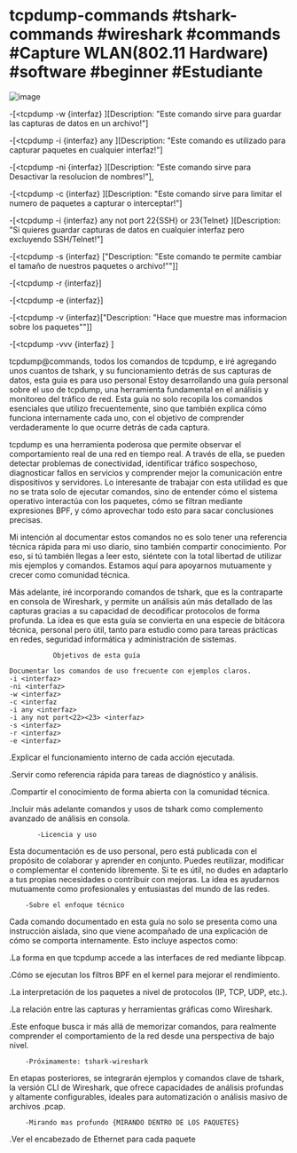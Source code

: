 # tcpdump-commands #tshark-commands #wireshark #commands #Capture WLAN(802.11 Hardware) #software #beginner #Estudiante
![image](https://byte-mind.net/wp-content/uploads/2019/08/tcpdump-logo-450x410.jpg)



-[<tcpdump -w {interfaz} <another-commands>][Description: "Este comando sirve para guardar las capturas de datos en un archivo!"]

-[<tcpdump -i  {interfaz} any <another-commands>][Description: "Este comando es utilizado para capturar paquetes en cualquier interfaz!"]

-[<tcpdump   -ni {interfaz}   <another-coommands>][Description: "Este comando sirve para Desactivar la resolucion de nombres!"],

-[<tcpdump -c {interfaz} <another-commands>][Description: "Este comando sirve para limitar el numero de paquetes a capturar o interceptar!"]

-[<tcpdump -i {interfaz} any not port 22{SSH} or 23{Telnet} <another-commands>][Description: "Si quieres guardar capturas de datos en cualquier interfaz pero excluyendo SSH/Telnet!"]

-[<tcpdump -s {interfaz} ["Description: "Este comando te permite cambiar el tamaño de nuestros paquetes o archivo!""]]

-[<tcpdump -r {interfaz}]

-[<tcpdump -e {interfaz}]

-[<tcpdump -v {interfaz}["Description: "Hace que muestre mas informacion sobre los paquetes""]]

-[<tcpdump -vvv {interfaz} ]

tcpdump@commands, todos los comandos de tcpdump, e iré agregando unos cuantos de tshark, y su funcionamiento detrás de sus capturas de datos, esta guia es para uso personal
Estoy desarrollando una guía personal sobre el uso de tcpdump, una herramienta fundamental en el análisis y monitoreo del tráfico de red. Esta guía no solo recopila los comandos esenciales que utilizo frecuentemente, sino que también explica cómo funciona internamente cada uno, con el objetivo de comprender verdaderamente lo que ocurre detrás de cada captura.

tcpdump es una herramienta poderosa que permite observar el comportamiento real de una red en tiempo real. A través de ella, se pueden detectar problemas de conectividad, identificar tráfico sospechoso, diagnosticar fallos en servicios y comprender mejor la comunicación entre dispositivos y servidores. Lo interesante de trabajar con esta utilidad es que no se trata solo de ejecutar comandos, sino de entender cómo el sistema operativo interactúa con los paquetes, cómo se filtran mediante expresiones BPF, y cómo aprovechar todo esto para sacar conclusiones precisas.

Mi intención al documentar estos comandos no es solo tener una referencia técnica rápida para mi uso diario, sino también compartir conocimiento. Por eso, si tú también llegas a leer esto, siéntete con la total libertad de utilizar mis ejemplos y comandos. Estamos aquí para apoyarnos mutuamente y crecer como comunidad técnica.

Más adelante, iré incorporando comandos de tshark, que es la contraparte en consola de Wireshark, y permite un análisis aún más detallado de las capturas gracias a su capacidad de decodificar protocolos de forma profunda. La idea es que esta guía se convierta en una especie de bitácora técnica, personal pero útil, tanto para estudio como para tareas prácticas en redes, seguridad informática y administración de sistemas.


               Objetivos de esta guía

    Documentar los comandos de uso frecuente con ejemplos claros.    
    -i <interfaz>
    -ni <interfaz>
    -w <interfaz>
    -c <interfaz
    -i any <interfaz>
    -i any not port<22><23> <interfaz>
    -s <interfaz>
    -r <interfaz>
    -e <interfaz>
    
.Explicar el funcionamiento interno de cada acción ejecutada.

.Servir como referencia rápida para tareas de diagnóstico y análisis.

.Compartir el conocimiento de forma abierta con la comunidad técnica.

.Incluir más adelante comandos y usos de tshark como complemento avanzado de análisis en consola.


           -Licencia y uso

Esta documentación es de uso personal, pero está publicada con el propósito de colaborar y aprender en conjunto. Puedes reutilizar, modificar o complementar el contenido libremente. Si te es útil, no dudes en adaptarlo a tus propias necesidades o contribuir con mejoras. La idea es ayudarnos mutuamente como profesionales y entusiastas del mundo de las redes.


        -Sobre el enfoque técnico

Cada comando documentado en esta guía no solo se presenta como una instrucción aislada, sino que viene acompañado de una explicación de cómo se comporta internamente. Esto incluye aspectos como:

.La forma en que tcpdump accede a las interfaces de red mediante libpcap.

.Cómo se ejecutan los filtros BPF en el kernel para mejorar el rendimiento.

.La interpretación de los paquetes a nivel de protocolos (IP, TCP, UDP, etc.).

.La relación entre las capturas y herramientas gráficas como Wireshark.

.Este enfoque busca ir más allá de memorizar comandos, para realmente comprender el comportamiento de la red desde una perspectiva de bajo nivel.

        -Próximamente: tshark-wireshark   

En etapas posteriores, se integrarán ejemplos y comandos clave de tshark, la versión CLI de Wireshark, que ofrece capacidades de análisis profundas y altamente configurables, ideales para automatización o análisis masivo de archivos .pcap.


        -Mirando mas profundo {MIRANDO DENTRO DE LOS PAQUETES}


.Ver el encabezado de Ethernet para cada paquete

